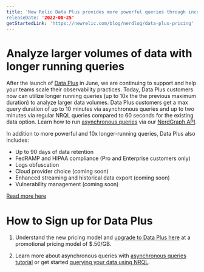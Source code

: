 ```yaml
---
title: 'New Relic Data Plus provides more powerful queries through increased query durations and limits.’
releaseDate: '2022-08-25'
getStartedLink: 'https://newrelic.com/blog/nerdlog/data-plus-pricing'
---
```


# Analyze larger volumes of data with longer running queries

After the launch of [Data Plus](/whats-new/2022/06/whats-new-6-1-data-plus-available) in June, we are continuing to support and help your teams scale their observability practices. Today, Data Plus customers now can utilize longer running queries (up to 10x the the previous maximum duration) to analyze larger data volumes. Data Plus customers get a max query duration of up to 10 minutes via asynchronous queries and up to two minutes via regular NRQL queries compared to 60 seconds for the existing data option. Learn how to run [asynchronous queries](/docs/apis/nerdgraph/examples/async-queries-nrql-tutorial/) via our [NerdGraph API](/docs/apis/nerdgraph/get-started/introduction-new-relic-nerdgraph/).

In addition to more powerful and 10x longer-running queries, Data Plus also includes:

* Up to 90 days of data retention 
* FedRAMP and HIPAA compliance (Pro and Enterprise customers only) 
* Logs obfuscation
* Cloud provider choice (coming soon)
* Enhanced streaming and historical data export (coming soon) 
* Vulnerability management (coming soon)

[Read more here](https://newrelic.com/blog/nerdlog/data-plus-pricing)

# How to Sign up for Data Plus

1. Understand the new pricing model and [upgrade to Data Plus here](/docs/accounts/accounts-billing/new-relic-one-pricing-billing/data-ingest-billing) at a promotional pricing model of $.50/GB.

2. Learn more about asynchronous queries with [asynchronous queries tutorial](/docs/apis/nerdgraph/examples/async-queries-nrql-tutorial/) or get started [querying your data using NRQL](/docs/apis/nerdgraph/examples/nerdgraph-nrql-tutorial/).

